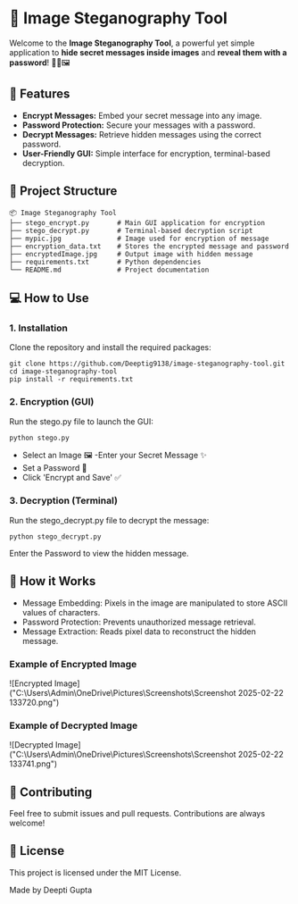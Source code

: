# 🔐 Image Steganography Tool
Welcome to the **Image Steganography Tool**, a powerful yet simple application to **hide secret messages inside images** and **reveal them with a password**! 🕵️‍♂️🖼️

## 🚀 Features

- **Encrypt Messages:** Embed your secret message into any image.
- **Password Protection:** Secure your messages with a password.
- **Decrypt Messages:** Retrieve hidden messages using the correct password.
- **User-Friendly GUI:** Simple interface for encryption, terminal-based decryption.

## 📂 Project Structure
```
📦 Image Steganography Tool
├── stego_encrypt.py       # Main GUI application for encryption
├── stego_decrypt.py       # Terminal-based decryption script
├── mypic.jpg              # Image used for encryption of message
├── encryption_data.txt    # Stores the encrypted message and password
├── encryptedImage.jpg     # Output image with hidden message
├── requirements.txt       # Python dependencies
└── README.md              # Project documentation
```

## 💻 How to Use

### 1. Installation
Clone the repository and install the required packages:
```
git clone https://github.com/Deeptig9138/image-steganography-tool.git
cd image-steganography-tool
pip install -r requirements.txt
```

### 2. Encryption (GUI)
Run the stego.py file to launch the GUI:
```
python stego.py
```
- Select an Image 🖼️
-Enter your Secret Message ✨
- Set a Password 🔐
- Click 'Encrypt and Save' ✅

### 3. Decryption (Terminal)
Run the stego_decrypt.py file to decrypt the message:
```
python stego_decrypt.py
```
Enter the Password to view the hidden message.

## 🧠 How it Works
- Message Embedding: Pixels in the image are manipulated to store ASCII values of characters.
- Password Protection: Prevents unauthorized message retrieval.
- Message Extraction: Reads pixel data to reconstruct the hidden message.

### Example of Encrypted Image
![Encrypted Image]("C:\Users\Admin\OneDrive\Pictures\Screenshots\Screenshot 2025-02-22 133720.png")

### Example of Decrypted Image
![Decrypted Image]("C:\Users\Admin\OneDrive\Pictures\Screenshots\Screenshot 2025-02-22 133741.png")

## 🤖 Contributing
Feel free to submit issues and pull requests. Contributions are always welcome!

## 📄 License
This project is licensed under the MIT License.

Made by Deepti Gupta
